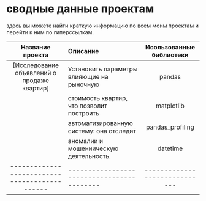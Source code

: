 # сводные данные проектам
здесь вы можете найти краткую информацию по всем моим проектам и перейти к ним по гиперссылкам.

|Название проекта                             |Описание                                  |Исользованные библиотеки    |
|:-------------------------------------------:|:-----------------------------------------|:--------------------------:|
|[Исследование объявлений о продаже квартир]  |Установить параметры влияющие на рыночную |pandas                      |
|                                             |стоимость квартир, что позволит построить |matplotlib                  |
|                                             |автоматизированную систему: она отследит  |pandas_profiling            |
|                                             |аномалии и мошенническую деятельность.    |datetime                    |
|---------------------------------------------|------------------------------------------|-----------------------------
